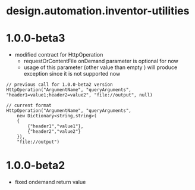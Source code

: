

# design.automation.inventor-utilities

# 1.0.0-beta3

* modified contract for HttpOperation
	* requestOrContentFile onDemand parameter is optional for now
	* usage of this parameter (other value than empty ) will produce exception since it is not supported now
	
```
// previous call for 1.0.0-beta2 version
HttpOperation("ArgumentName", "queryArguments", "header1=value1;header2=value2", "file://output", null)

// current format
HttpOperation("ArgumentName", "queryArguments", 
	new Dictionary<string,string>(
	{
		{"header1","value1"},
		{"header2","value2"}
	}),
	"file://output")
 ```

# 1.0.0-beta2

* fixed ondemand return value
